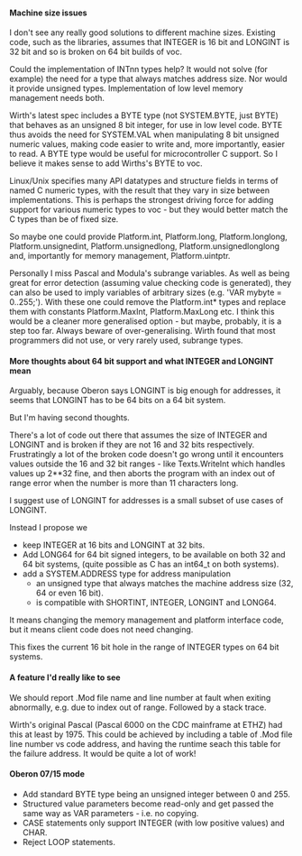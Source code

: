 
#### Machine size issues

I don't see any really good solutions to different machine sizes. Existing code,
such as the libraries, assumes that INTEGER is 16 bit and LONGINT is 32 bit and
so is broken on 64 bit builds of voc.

Could the implementation of INTnn types help? It would not solve (for example)
the need for a type that always matches address size. Nor would it provide
unsigned types. Implementation of low level memory management needs both.

Wirth's latest spec includes a BYTE type (not SYSTEM.BYTE, just BYTE) that
behaves as an unsigned 8 bit integer, for use in low level code. BYTE thus
avoids the need for SYSTEM.VAL when manipulating 8 bit unsigned numeric values,
making code easier to write and, more importantly, easier to read. A BYTE type
would be useful for microcontroller C support. So I believe it makes sense to
add Wirths's BYTE to voc.

Linux/Unix specifies many API datatypes and structure fields in terms of named C
numeric types, with the result that they vary in size between implementations.
This is perhaps the strongest driving force for adding support for various
numeric types to voc - but they would better match the C types than be of fixed
size.

So maybe one could provide Platform.int, Platform.long, Platform.longlong,
Platform.unsignedint, Platform.unsignedlong, Platform.unsignedlonglong and,
importantly for memory management, Platform.uintptr.

Personally I miss Pascal and Modula's subrange variables. As well as being great
for error detection (assuming value checking code is generated), they can also
be used to imply variables of arbitrary sizes (e.g. 'VAR mybyte = 0..255;').
With these one could remove the Platform.int* types and replace them with
constants Platform.MaxInt, Platform.MaxLong etc. I think this would be a cleaner
more generalised option - but maybe, probably, it is a step too far. Always
beware of over-generalising. Wirth found that most programmers did not use, or
very rarely used, subrange types.

#### More thoughts about 64 bit support and what INTEGER and LONGINT mean

Arguably, because Oberon says LONGINT is big enough for addresses,
it seems that LONGINT has to be 64 bits on a 64 bit system.

But I'm having second thoughts.

There's a lot of code out there that assumes the size of INTEGER and LONGINT
and is broken if they are not 16 and 32 bits respectively. Frustratingly a
lot of the broken code doesn't go wrong until it encounters values outside the
16 and 32 bit ranges - like Texts.WriteInt which handles values up 2**32 fine,
and then aborts the program with an index out of range error when the number
is more than 11 characters long.

I suggest use of LONGINT for addresses is a small subset of use cases of LONGINT.

Instead I propose we
 - keep INTEGER at 16 bits and LONGINT at 32 bits.
 - Add LONG64 for 64 bit signed integers, to be available on both 32 and 64
   bit systems, (quite possible as C has an int64_t on both systems).
 - add a SYSTEM.ADDRESS type for address manipulation
   - an unsigned type that always matches the machine address size (32, 64 or even 16 bit).
   - is compatible with SHORTINT, INTEGER, LONGINT and LONG64.

It means changing the memory management and platform interface code, but it
means client code does not need changing.

This fixes the current 16 bit hole in the range of INTEGER types on 64 bit systems.


#### A feature I'd really like to see

We should report .Mod file name and line number at fault when exiting abnormally,
e.g. due to index out of range. Followed by a stack trace.

Wirth's original Pascal (Pascal 6000 on the CDC mainframe at ETHZ) had this at
least by 1975. This could be achieved by including a table of .Mod file line
number vs code address, and having the runtime seach this table for the failure
address. It would be quite a lot of work!

#### Oberon 07/15 mode

 - Add standard BYTE type being an unsigned integer between 0 and 255.
 - Structured value parameters become read-only and get passed the same way as
   VAR parameters - i.e. no copying.
 - CASE statements only support INTEGER (with low positive values) and CHAR.
 - Reject LOOP statements.
